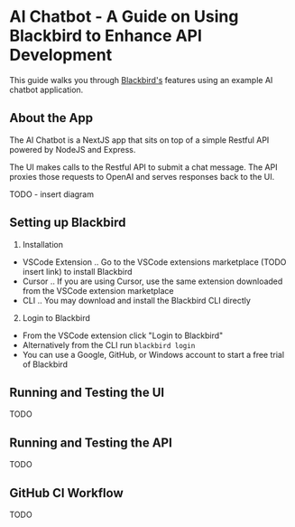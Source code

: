 # AI Chatbot - A Guide on Using Blackbird to Enhance API Development
This guide walks you through [Blackbird's](https://getblackbird.io) features using an example AI chatbot application.

## About the App
The AI Chatbot is a NextJS app that sits on top of a simple Restful API powered by NodeJS and Express.

The UI makes calls to the Restful API to submit a chat message. The API proxies those requests to OpenAI and serves responses back to the UI.

TODO - insert diagram

## Setting up Blackbird
1. Installation
- VSCode Extension
.. Go to the VSCode extensions marketplace (TODO insert link) to install Blackbird
- Cursor
.. If you are using Cursor, use the same extension downloaded from the VSCode extension marketplace
- CLI
.. You may download and install the Blackbird CLI directly
2. Login to Blackbird
- From the VSCode extension click "Login to Blackbird"
- Alternatively from the CLI run `blackbird login`
- You can use a Google, GitHub, or Windows account to start a free trial of Blackbird

## Running and Testing the UI
TODO

## Running and Testing the API
TODO

## GitHub CI Workflow
TODO